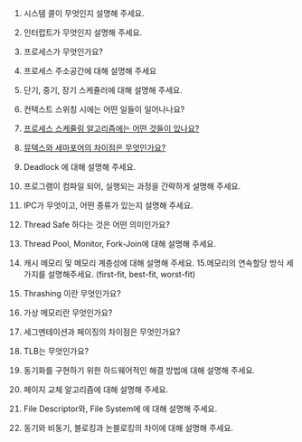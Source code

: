 1. 시스템 콜이 무엇인지 설명해 주세요.

2. 인터럽트가 무엇인지 설명해 주세요.

3. 프로세스가 무엇인가요? 

4. 프로세스 주소공간에 대해 설명해 주세요

5. 단기, 중기, 장기 스케쥴러에 대해 설명해 주세요.

6. 컨텍스트 스위칭 시에는 어떤 일들이 일어나나요? 

7. [프로세스 스케줄링 알고리즘에는 어떤 것들이 있나요?](https://hyeromon.tistory.com/84)
8. [뮤텍스와 세마포어의 차이점은 무엇인가요? ](https://hyeromon.tistory.com/85)

9. Deadlock 에 대해 설명해 주세요. 
10. 프로그램이 컴파일 되어, 실행되는 과정을 간략하게 설명해 주세요. 

11. IPC가 무엇이고, 어떤 종류가 있는지 설명해 주세요.

12. Thread Safe 하다는 것은 어떤 의미인가요? 
13. Thread Pool, Monitor, Fork-Join에 대해 설명해 주세요. 

14. 캐시 메모리 및 메모리 계층성에 대해 설명해 주세요.
15.메모리의 연속할당 방식 세 가지를 설명해주세요. (first-fit, best-fit, worst-fit)
16. Thrashing 이란 무엇인가요?
17. 가상 메모리란 무엇인가요?
18. 세그멘테이션과 페이징의 차이점은 무엇인가요?
19. TLB는 무엇인가요? 
20. 동기화를 구현하기 위한 하드웨어적인 해결 방법에 대해 설명해 주세요.
21. 페이지 교체 알고리즘에 대해 설명해 주세요.
22. File Descriptor와, File System에 에 대해 설명해 주세요.
23. 동기와 비동기, 블로킹과 논블로킹의 차이에 대해 설명해 주세요.

